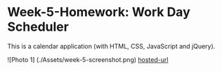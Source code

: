 # Week-5-Homework: Work Day Scheduler

This is a calendar application (with HTML, CSS, JavaScript and jQuery).

![Photo 1] (./Assets/week-5-screenshot.png)
[hosted-url](https://celestealexmoore.github.io/Week-5-Homework/)